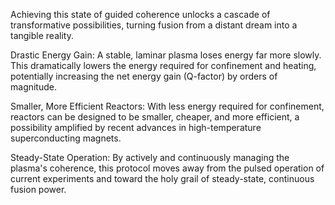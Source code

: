 Achieving this state of guided coherence unlocks a cascade of transformative possibilities, turning fusion from a distant dream into a tangible reality.

Drastic Energy Gain: A stable, laminar plasma loses energy far more slowly. This dramatically lowers the energy required for confinement and heating, potentially increasing the net energy gain (Q-factor) by orders of magnitude.

Smaller, More Efficient Reactors: With less energy required for confinement, reactors can be designed to be smaller, cheaper, and more efficient, a possibility amplified by recent advances in high-temperature superconducting magnets.

Steady-State Operation: By actively and continuously managing the plasma's coherence, this protocol moves away from the pulsed operation of current experiments and toward the holy grail of steady-state, continuous fusion power.
